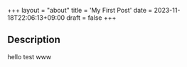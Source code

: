 +++
layout =  "about"
title = 'My First Post'
date = 2023-11-18T22:06:13+09:00
draft = false
+++

## Description

hello test www
